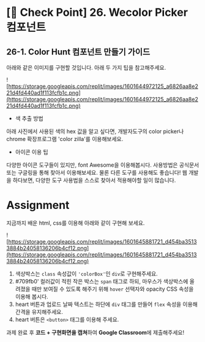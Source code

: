 # [🚀 Check Point] 26. Wecolor Picker 컴포넌트

## 26-1. **Color Hunt 컴포넌트 만들기 가이드**

아래와 같은 이미지를 구현할 것입니다. 아래 두 가지 팁을 참고해주세요.

![https://storage.googleapis.com/replit/images/1601644972125_a6826aa8e221d4fd440ad1f113fcfb1c.png](https://storage.googleapis.com/replit/images/1601644972125_a6826aa8e221d4fd440ad1f113fcfb1c.png)

- 색 추출 방법

아래 사진에서 사용된 색의 hex 값을 알고 싶다면, 개발자도구의 color picker나 chrome 확장프로그램 'color zilla'를 이용해보세요.

- 아이콘 이용 팁

다양한 아이콘 도구들이 있지만, font Awesome을 이용해봅시다. 사용방법은 공식문서 또는 구글링을 통해 찾아서 이용해보세요. 물론 다른 도구를 사용해도 좋습니다! 웹 개발을 하다보면, 다양한 도구 사용법을 스스로 찾아서 적용해야할 일이 많습니다.

# **Assignment**

지금까지 배운 html, css를 이용해 아래와 같이 구현해 보세요.

![https://storage.googleapis.com/replit/images/1601645881721_d454ba35133884b24058136206b4cf12.png](https://storage.googleapis.com/replit/images/1601645881721_d454ba35133884b24058136206b4cf12.png)

1. 색상박스는 `class` 속성값이 `'colorBox'`인 `div`로 구현해주세요.
2. #709fb0' 컬러값이 적힌 작은 박스는 `span` 태그로 하되, 마우스가 색상박스에 올려졌을 때만 보여질 수 있도록 해주기 위해 `hover` 선택자와 opacity CSS 속성을 이용해 봅시다.
3. heart 버튼과 업로드 날짜 텍스트는 하단에 `div` 태그를 만들어 `flex` 속성을 이용해 간격을 유지해주세요.
4. heart 버튼은 `<button>` 태그를 이용해 주세요.

과제 완료 후 **코드 + 구현화면을 캡쳐**하여 **Google Classroom**에 제출해주세요!